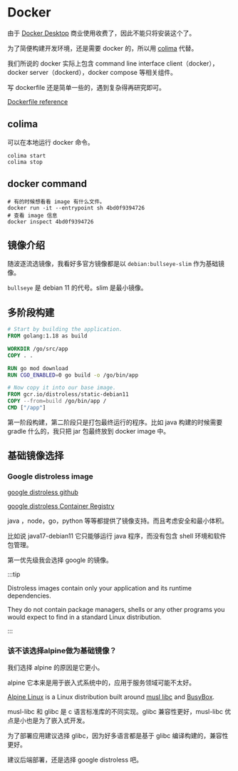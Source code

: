 # Docker

由于 [Docker Desktop](https://www.docker.com/products/docker-desktop/)  商业使用收费了，因此不能只将安装这个了。

为了简便构建开发环境，还是需要 docker 的，所以用 [colima](https://github.com/abiosoft/colima) 代替。

我们所说的 docker 实际上包含 command line interface client（docker），docker server（dockerd），docker compose 等相关组件。

写 dockerfile 还是简单一些的，遇到复杂得再研究即可。

[Dockerfile reference](https://docs.docker.com/engine/reference/builder/)



## colima

可以在本地运行 docker 命令。

```shell
colima start
colima stop
```



## docker command

```shell
# 有的时候想看看 image 有什么文件。
docker run -it --entrypoint sh 4bd0f9394726
# 查看 image 信息
docker inspect 4bd0f9394726
```



## 镜像介绍

随波逐流选镜像，我看好多官方镜像都是以 `debian:bullseye-slim` 作为基础镜像。

`bullseye` 是 debian 11 的代号。slim 是最小镜像。





## 多阶段构建

```dockerfile
# Start by building the application.
FROM golang:1.18 as build

WORKDIR /go/src/app
COPY . .

RUN go mod download
RUN CGO_ENABLED=0 go build -o /go/bin/app

# Now copy it into our base image.
FROM gcr.io/distroless/static-debian11
COPY --from=build /go/bin/app /
CMD ["/app"]
```



第一阶段构建，第二阶段只是打包最终运行的程序。比如 java 构建的时候需要 gradle 什么的，我只把 jar 包最终放到 docker image 中。





## 基础镜像选择

### Google distroless image

[google distroless github](https://github.com/GoogleContainerTools/distroless)

[google distroless Container Registry ](https://console.cloud.google.com/gcr/images/distroless/GLOBAL)

java ，node，go，python 等等都提供了镜像支持。而且考虑安全和最小体积。

比如说 java17-debian11 它只能够运行 java 程序，而没有包含 shell 环境和软件包管理。

第一优先级我会选择 google 的镜像。

:::tip

Distroless images contain only your application and its runtime dependencies. 

They do not contain package managers, shells or any other programs you would expect to find in a standard Linux distribution.

:::





### 该不该选择alpine做为基础镜像？

我们选择 alpine 的原因是它更小。

alpine 它本来是用于嵌入式系统中的，应用于服务领域可能不太好。

[Alpine Linux](https://alpinelinux.org/) is a Linux distribution built around [musl libc](https://www.musl-libc.org/) and [BusyBox](https://www.busybox.net/).

musl-libc 和 glibc 是 c 语言标准库的不同实现。glibc 兼容性更好，musl-libc 优点是小也是为了嵌入式开发。

为了部署应用建议选择 glibc，因为好多语言都是基于 glibc 编译构建的，兼容性更好。

建议后端部署，还是选择 google distroless 吧。